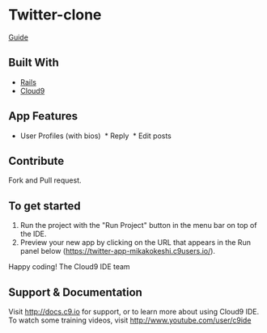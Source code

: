 # Twitter-clone
 [Guide](http://prog-8.com/rails5/)

## Built With
- [Rails](http://guides.rubyonrails.org/getting_started.html)
- [Cloud9](https://c9.io)

## App Features
  * User Profiles (with bios)
  * Reply
  * Edit posts
  
## Contribute
Fork and Pull request.

## To get started
1. Run the project with the "Run Project" button in the menu bar on top of the IDE.
2. Preview your new app by clicking on the URL that appears in the Run panel below (https://twitter-app-mikakokeshi.c9users.io/).

Happy coding!
The Cloud9 IDE team

## Support & Documentation
Visit http://docs.c9.io for support, or to learn more about using Cloud9 IDE. 
To watch some training videos, visit http://www.youtube.com/user/c9ide
